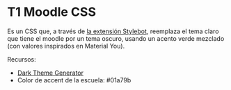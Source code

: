 # T1 Moodle CSS

Es un CSS que, a través de [la extensión Stylebot](https://stylebot.dev/), reemplaza el tema claro que tiene el moodle por un tema oscuro, usando un acento verde mezclado (con valores inspirados en Material You).

Recursos:
- [Dark Theme Generator](https://colorffy.com/dark-theme-generator)
- Color de accent de la escuela: #01a79b